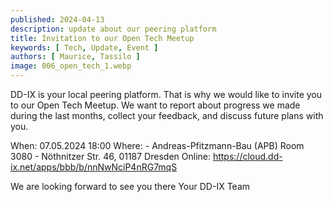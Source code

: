 ```yaml
---
published: 2024-04-13
description: update about our peering platform
title: Invitation to our Open Tech Meetup
keywords: [ Tech, Update, Event ]
authors: [ Maurice, Tassilo ]
image: 006_open_tech_1.webp
---
```



DD-IX is your local peering platform. That is why we would like to invite you to our Open Tech Meetup. We want to report about progress we made during the last months, collect your feedback, and discuss future plans with you.

When: 07.05.2024 18:00
Where: 
    - Andreas-Pfitzmann-Bau (APB) Room 3080 
    - Nöthnitzer Str. 46, 01187 Dresden
Online: https://cloud.dd-ix.net/apps/bbb/b/nnNwNciP4nRG7mqS

We are looking forward to see you there
Your DD-IX Team
